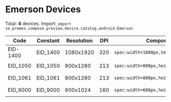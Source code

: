 # Emerson Devices

Total: **4** devices. Import: `import se.premex.compose.preview.device.catalog.android.Emerson`

| Code | Constant | Resolution | DPI | Compose Spec | Preview Usage |
|------|----------|------------|-----|-------------|---------------|
| EID-1400 | EID_1400 | 1080x1920 | 320 | `spec:width=1080px,height=1920px,dpi=320` | `@Preview(device = Emerson.EID_1400)` |
| EID_1050 | EID_1050 | 800x1280 | 213 | `spec:width=800px,height=1280px,dpi=213` | `@Preview(device = Emerson.EID_1050)` |
| EID_1061 | EID_1061 | 800x1280 | 213 | `spec:width=800px,height=1280px,dpi=213` | `@Preview(device = Emerson.EID_1061)` |
| EID_9000 | EID_9000 | 600x1024 | 160 | `spec:width=600px,height=1024px,dpi=160` | `@Preview(device = Emerson.EID_9000)` |

<!-- Generated automatically. Do not edit manually. -->
